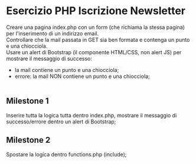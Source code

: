 # Esercizio PHP Iscrizione Newsletter

Creare una pagina index.php con un form (che richiama la stessa pagina) per l'inserimento di un indirizzo email.<br>
Controllare che la mail  passata in GET sia ben formata e contenga un punto e una chiocciola.<br>
Usare un alert di Bootstrap (il componente HTML/CSS, non alert JS) per mostrare il messaggio di successo:
- la mail contiene un punto e una chiocciola;
- errore: la mail NON contiene un punto e una chiocciola;<br><br>

## Milestone 1
Inserire tutta la logica tutta dentro index.php, mostrare il messaggio di successo/errore dentro un alert di Bootstrap;<br>

## Milestone 2
Spostare la logica dentro functions.php (include);